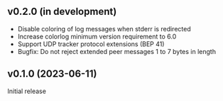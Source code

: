 v0.2.0 (in development)
-----------------------
- Disable coloring of log messages when stderr is redirected
- Increase colorlog minimum version requirement to 6.0
- Support UDP tracker protocol extensions (BEP 41)
- Bugfix: Do not reject extended peer messages 1 to 7 bytes in length

v0.1.0 (2023-06-11)
-------------------
Initial release
